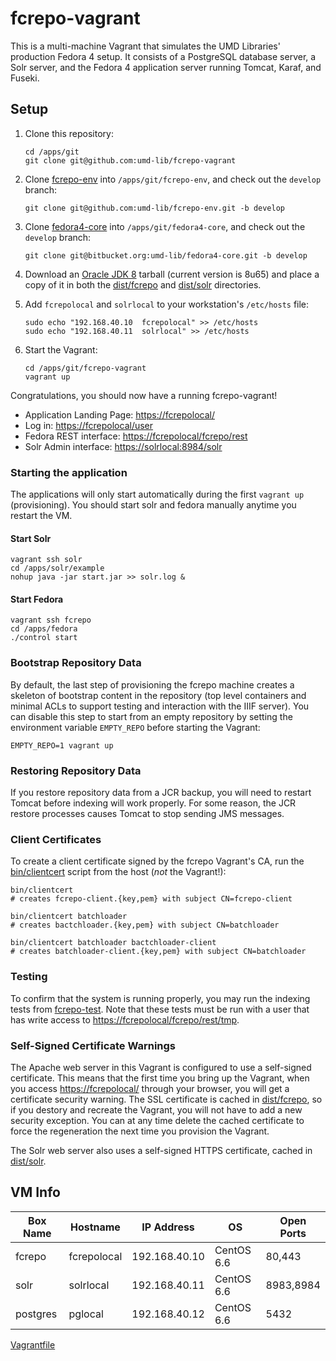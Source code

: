 # fcrepo-vagrant

This is a multi-machine Vagrant that simulates the UMD Libraries' production
Fedora 4 setup. It consists of a PostgreSQL database server, a Solr server, and
the Fedora 4 application server running Tomcat, Karaf, and Fuseki.

## Setup

1. Clone this repository:

    ```
    cd /apps/git
    git clone git@github.com:umd-lib/fcrepo-vagrant
    ```

2. Clone [fcrepo-env] into `/apps/git/fcrepo-env`, and check out the `develop`
   branch:
   
    ```
    git clone git@github.com:umd-lib/fcrepo-env.git -b develop
    ```
    
3. Clone [fedora4-core] into `/apps/git/fedora4-core`, and check out the `develop`
   branch:
   
   ```
   git clone git@bitbucket.org:umd-lib/fedora4-core.git -b develop
   ```
    
4. Download an [Oracle JDK 8][jdk] tarball (current version is 8u65) and place a
   copy of it in both the [dist/fcrepo](dist/fcrepo) and [dist/solr](dist/solr)
   directories.

5. Add `fcrepolocal` and `solrlocal` to your workstation's `/etc/hosts` file:

    ```
    sudo echo "192.168.40.10  fcrepolocal" >> /etc/hosts
    sudo echo "192.168.40.11  solrlocal" >> /etc/hosts
    ```

6. Start the Vagrant:

    ```
    cd /apps/git/fcrepo-vagrant
    vagrant up
    ```

Congratulations, you should now have a running fcrepo-vagrant!

* Application Landing Page: <https://fcrepolocal/>
* Log in: <https://fcrepolocal/user>
* Fedora REST interface: <https://fcrepolocal/fcrepo/rest>
* Solr Admin interface: <https://solrlocal:8984/solr>

### Starting the application 

The applications will only start automatically during the first `vagrant up` (provisioning). 
You should start solr and fedora manually anytime you restart the VM. 

#### Start Solr
```
vagrant ssh solr
cd /apps/solr/example
nohup java -jar start.jar >> solr.log &
```

#### Start Fedora
```
vagrant ssh fcrepo
cd /apps/fedora
./control start
```

### Bootstrap Repository Data

By default, the last step of provisioning the fcrepo machine creates a skeleton
of bootstrap content in the repository (top level containers and minimal ACLs to
support testing and interaction with the IIIF server). You can disable this step
to start from an empty repository by setting the environment variable `EMPTY_REPO`
before starting the Vagrant:

```
EMPTY_REPO=1 vagrant up
```

### Restoring Repository Data

If you restore repository data from a JCR backup, you will need to restart
Tomcat before indexing will work properly. For some reason, the JCR restore
processes causes Tomcat to stop sending JMS messages.

### Client Certificates

To create a client certificate signed by the fcrepo Vagrant's CA, run the
[bin/clientcert](bin/clientcert) script from the host (*not* the Vagrant!):

```
bin/clientcert
# creates fcrepo-client.{key,pem} with subject CN=fcrepo-client

bin/clientcert batchloader
# creates bactchloader.{key,pem} with subject CN=batchloader

bin/clientcert batchloader bactchloader-client
# creates batchloader-client.{key,pem} with subject CN=batchloader
```

### Testing

To confirm that the system is running properly, you may run the indexing tests
from [fcrepo-test]. Note that these tests must be run with a user that has write
access to <https://fcrepolocal/fcrepo/rest/tmp>.

### Self-Signed Certificate Warnings

The Apache web server in this Vagrant is configured to use a self-signed
certificate. This means that the first time you bring up the Vagrant, when you access <https://fcrepolocal/> through your browser, you will get a certificate 
security warning. The SSL certificate is cached in [dist/fcrepo](dist/fcrepo), so
if you destory and recreate the Vagrant, you will not have to add a new security exception. You can at any time delete the cached certificate to force the
regeneration the next time you provision the Vagrant.

The Solr web server also uses a self-signed HTTPS certificate, cached in [dist/solr](dist/solr).

## VM Info

|Box Name |Hostname   |IP Address   |OS        |Open Ports|
|---------|-----------|-------------|----------|----------|
|fcrepo   |fcrepolocal|192.168.40.10|CentOS 6.6|80,443 |
|solr     |solrlocal  |192.168.40.11|CentOS 6.6|8983,8984 |
|postgres |pglocal    |192.168.40.12|CentOS 6.6|5432      |


[Vagrantfile](Vagrantfile)

[jdk]: http://www.oracle.com/technetwork/java/javase/downloads/index-jsp-138363.html
[fcrepo-env]: https://github.com/umd-lib/fcrepo-env/tree/0.1.0
[fedora4-core]: https://bitbucket.org/umd-lib/fedora4-core
[fcrepo-test]: https://bitbucket.org/umd-lib/fcrepo-test
